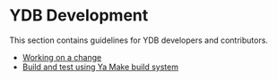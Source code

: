 # YDB Development

This section contains guidelines for YDB developers and contributors.

* [Working on a change](suggest-change.md)
* [Build and test using Ya Make build system](build-ya.md)
